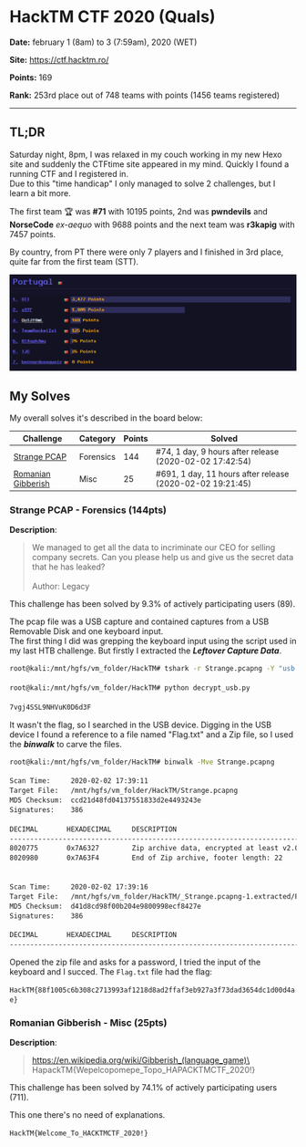 # **HackTM CTF 2020 (Quals)**

**Date:** february 1 (8am) to 3 (7:59am), 2020 (WET)

**Site:** <https://ctf.hacktm.ro/>

**Points:** 169

**Rank:** 253rd place out of 748 teams with points (1456 teams registered)

---

## **TL;DR**

Saturday night, 8pm, I was relaxed in my couch working in my new Hexo site and suddenly the CTFtime site appeared in my mind. Quickly I found a running CTF and I registered in.\
Due to this "time handicap" I only managed to solve 2 challenges, but I learn a bit more.

The first team :trophy: was **#71** with 10195 points, 2nd was **pwndevils** and **NorseCode** _ex-aequo_ with 9688 points and the next team was **r3kapig** with 7457 points.

By country, from PT there were only 7 players and I finished in 3rd place, quite far from the first team (STT).

![PT standings](./PT_standings.png)

## **My Solves**

My overall solves it's described in the board below:

| **Challenge** | **Category** | **Points** | **Solved** |
| --- | --- | --- | --- |
| [Strange PCAP](#Strange-PCAP) | Forensics | 144 | #74, 1 day, 9 hours after release (2020-02-02 17:42:54) |
| [Romanian Gibberish](#Romanian-Gibberish) | Misc | 25 | #691, 1 day, 11 hours after release (2020-02-02 19:21:45) |

### **Strange PCAP** - Forensics (144pts)

**Description**:
> We managed to get all the data to incriminate our CEO for selling company secrets. Can you please help us and give us the secret data that he has leaked?\
\
Author: Legacy

This challenge has been solved by 9.3% of actively participating users (89).

The pcap file was a USB capture and contained captures from a USB Removable Disk and one keyboard input.\
The first thing I did was grepping the keyboard input using the script used in my last HTB challenge. But firstly I extracted the _**Leftover Capture Data**_.

```bash
root@kali:/mnt/hgfs/vm_folder/HackTM# tshark -r Strange.pcapng -Y "usb.transfer_type == 0x01 && usb.bInterfaceClass==3 && usb.src == \"1.15.1\"" -T fields -e usb.capdata > data.txt

root@kali:/mnt/hgfs/vm_folder/HackTM# python decrypt_usb.py

7vgj4SSL9NHVuK0D6d3F
```

It wasn't the flag, so I searched in the USB device. Digging in the USB device I found a reference to a file named "Flag.txt" and a Zip file, so I used the _**binwalk**_ to carve the files.

```bash
root@kali:/mnt/hgfs/vm_folder/HackTM# binwalk -Mve Strange.pcapng 

Scan Time:     2020-02-02 17:39:11
Target File:   /mnt/hgfs/vm_folder/HackTM/Strange.pcapng
MD5 Checksum:  ccd21d48fd04137551833d2e4493243e
Signatures:    386

DECIMAL       HEXADECIMAL     DESCRIPTION
--------------------------------------------------------------------------------
8020775       0x7A6327        Zip archive data, encrypted at least v2.0 to extract, compressed size: 77, uncompressed size: 72, name: Flag.txt
8020980       0x7A63F4        End of Zip archive, footer length: 22


Scan Time:     2020-02-02 17:39:16
Target File:   /mnt/hgfs/vm_folder/HackTM/_Strange.pcapng-1.extracted/Flag.txt
MD5 Checksum:  d41d8cd98f00b204e9800998ecf8427e
Signatures:    386

DECIMAL       HEXADECIMAL     DESCRIPTION
--------------------------------------------------------------------------------
```

Opened the zip file and asks for a password, I tried the input of the keyboard and I succed. The `Flag.txt` file had the flag:

`HackTM{88f1005c6b308c2713993af1218d8ad2ffaf3eb927a3f73dad3654dc1d00d4ae}`

### **Romanian Gibberish** - Misc (25pts)

**Description**:
> https://en.wikipedia.org/wiki/Gibberish_(language_game)\
\
HapackTM{Wepelcopomepe_Topo_HAPACKTMCTF_2020!}

This challenge has been solved by 74.1% of actively participating users (711).

This one there's no need of explanations.

`HackTM{Welcome_To_HACKTMCTF_2020!}`
